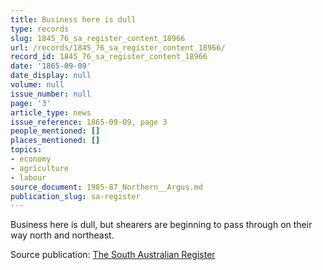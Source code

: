 ```yaml
---
title: Business here is dull
type: records
slug: 1845_76_sa_register_content_18966
url: /records/1845_76_sa_register_content_18966/
record_id: 1845_76_sa_register_content_18966
date: '1865-09-09'
date_display: null
volume: null
issue_number: null
page: '3'
article_type: news
issue_reference: 1865-09-09, page 3
people_mentioned: []
places_mentioned: []
topics:
- economy
- agriculture
- labour
source_document: 1985-87_Northern__Argus.md
publication_slug: sa-register
---
```


Business here is dull, but shearers are beginning to pass through on their way north and northeast.

Source publication: [The South Australian Register](/publications/sa-register/)
